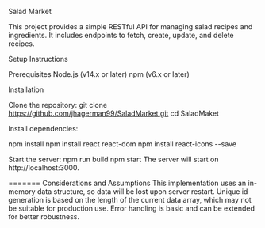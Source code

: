 Salad Market

This project provides a simple RESTful API for managing salad recipes and ingredients. It includes endpoints to fetch, create, update, and delete recipes.

Setup Instructions

Prerequisites
Node.js (v14.x or later)
npm (v6.x or later)

Installation

Clone the repository:
git clone https://github.com/jhagerman99/SaladMarket.git
cd SaladMaket

Install dependencies:

npm install
npm install react react-dom
npm install react-icons --save

Start the server:
npm run build
npm start
The server will start on http://localhost:3000.

=======
Considerations and Assumptions
This implementation uses an in-memory data structure, so data will be lost upon server restart.
Unique id generation is based on the length of the current data array, which may not be suitable for production use.
Error handling is basic and can be extended for better robustness.
